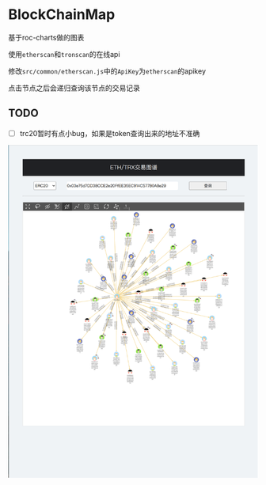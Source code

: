 
# BlockChainMap

基于roc-charts做的图表

使用`etherscan`和`tronscan`的在线api

修改`src/common/etherscan.js`中的`ApiKey`为`etherscan`的apikey

点击节点之后会递归查询该节点的交易记录

## TODO

- [ ] trc20暂时有点小bug，如果是token查询出来的地址不准确

![](/images/2022-07-12_18-19.png)
